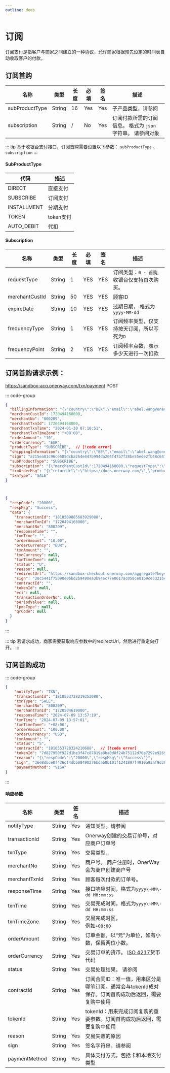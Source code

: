 ```yaml
---
outline: deep
---
```

<script setup>


import {reactive, ref, watch, onMounted, unref } from 'vue'; 
import {requestGen, secret} from "./util/utils";
import {ProductTypeEnum as ProductTypeEnumTable, SubProductTypeEnum as SubProductTypeEnumTable,TxnTypeEnum as TxnTypeEnumTable} from "./util/constants";
import CMExample from './components/CMExample.vue';
import CMNote from './components/CMNote.vue';
import CustomPopover from './components/element-ui/CustomPopover.vue'; 
import CustomTable from "./components/element-ui/CustomTable.vue";
import {TopRight, View} from "@element-plus/icons-vue";
import { ClickOutside as vClickOutside } from 'element-plus';


</script>

# 订阅
订阅支付是指客户与商家之间建立的一种协议，允许商家根据预先设定的时间表自动收取客户的付款。


## 订阅首购


<div class="custom-table bordered-table">

| 名称          | 类型     | 长度 | 必填  | 签名  | 描述                       |
|-------------|--------|----|-----|-----|--------------------------|
| subProductType | String | 16 | Yes | Yes | 子产品类型，请参阅   <CustomPopover title="SubProductTypeEnum" width="auto" reference="SubProductTypeEnum" link="/apis/enums.html#subproducttypeenum" ></CustomPopover> |
| subscription          | String | /   | No  | Yes | 订阅付款所需的订阅信息。 格式为 `json` 字符串。 请参阅对象     <CustomPopover title="Subscription" width="auto" reference="Subscription" link="/apis/api-Cashier-sub.html#subscription" ></CustomPopover>                     |

</div>

<div class="alertbox4">

::: tip 基于收银台支付接口，订阅首购需要设置以下参数： `subProductType` 、 `subscription`
:::

</div>

#### SubProductType

<div class="custom-table bordered-table">

| 代码             | 描述     | 
|----------------|--------|
| DIRECT    | 直接支付 | 
| SUBSCRIBE | 订阅支付 |
| INSTALLMENT     | 分期支付 |
| TOKEN  | token支付 |
| AUTO_DEBIT | 代扣 |

</div>


#### Subscription

<div class="custom-table bordered-table">

| 名称             | 类型     | 长度 | 必填  | 签名 | 描述                                         |
|----------------|--------|----|-----|----|--------------------------------------------|
| requestType    | String | 1  | YES | YES | 订阅类型：`0 - 首购`, 收银台仅支持首次购买。                   |
| merchantCustId | String | 50 | YES  | YES | 顾客ID           |
| expireDate     | String | 10 | YES  | YES | 过期日期， 格式为 `yyyy-MM-dd ` |
| frequencyType  | String | 1  | YES  | YES | 订阅频率类型，仅支持按天订阅，所以写死为`D` |
| frequencyPoint | String | 2  | YES  | YES | 订阅频率点数，表示多少天进行一次扣款|

</div>

## 订阅首购请求示例：



https://sandbox-acq.onerway.com/txn/payment <Badge type="tip">POST</Badge>




::: code-group

```json [请求参数]
{
  "billingInformation": "{\"country\":\"BE\",\"email\":\"abel.wang@onerway.com\",\"firstName\":\"CL\",\"lastName\":\"BRW2\",\"phone\":\"17700492982\",\"address\":\"Apt. 870\",\"city\":\"Hayward\",\"postalCode\":\"66977\",\"identityNumber\":\"12345678\"}",
  "merchantCustId": 1720494168000,
  "merchantNo": "800209",
  "merchantTxnId": 1720494168000,
  "merchantTxnTime": "2024-01-30 07:10:51",
  "merchantTxnTimeZone": "+08:00",
  "orderAmount": "10",
  "orderCurrency": "EUR",
  "productType": "SUBSCRIBE",  // [!code error]
  "shippingInformation": "{\"country\":\"BE\",\"email\":\"abel.wang@onerway.com\",\"firstName\":\"CL\",\"lastName\":\"BRW2\",\"phone\":\"17700492982\",\"address\":\"Apt. 870\",\"city\":\"Hayward\",\"postalCode\":\"66977\",\"identityNumber\":\"12345678\"}",
  "sign": "a215ea01c96ce585dcba264e447b994da204f47b7f28be55ede2fb48c647685c",  // [!code error]
  "subProductType": "SUBSCRIBE",
  "subscription": "{\"merchantCustId\":1720494168000,\"requestType\":\"0\",\"expireDate\":\"2024-11-11\",\"frequencyType\":\"D\",\"frequencyPoint\":1,\"tokenId\":\"\",\"contractId\":\"\"}",  // [!code error]
  "txnOrderMsg": "{\"returnUrl\":\"https://docs.onerway.com/\",\"products\":\"[{\\\"price\\\":\\\"110.00\\\",\\\"num\\\":\\\"1\\\",\\\"name\\\":\\\"iphone11\\\",\\\"currency\\\":\\\"CNY\\\"}]\",\"transactionIp\":\"127.0.0.1\",\"appId\":\"1739545982264549376\",\"javaEnabled\":false,\"colorDepth\":\"24\",\"screenHeight\":\"1080\",\"screenWidth\":\"1920\",\"timeZoneOffset\":\"-480\",\"accept\":\"text/html,application/xhtml+xml,application/xml;q=0.9,image/avif,image/webp,image/apng,*/*;q=0.8,application/signed-exchange;v=b3;q=0.9\",\"userAgent\":\"Mozilla/5.0 (Windows NT 10.0; Win64; x64) AppleWebKit/537.36 (KHTML, like Gecko) Chrome/91.0.4472.124 Safari/537.36\",\"contentLength\":\"340\",\"language\":\"zh-CN\"}",
  "txnType": "SALE"
}
```

```json [响应参数]


{
  "respCode": "20000",
  "respMsg": "Success",
  "data": {
    "transactionId": "1810509885683929088",
    "merchantTxnId": "1720494168000",
    "merchantNo": "800209",
    "responseTime": "",
    "txnTime": "",
    "orderAmount": "10.00",
    "orderCurrency": "EUR",
    "txnAmount": "",
    "txnCurrency": null,
    "txnTimeZone": null,
    "status": "U",
    "reason": null,
    "redirectUrl": "https://sandbox-checkout.onerway.com/aggregate?key=1d251d6ca8384d318b610e3353ed2338",   // [!code error]
    "sign": "38c5441f75090e0bbd2b9490ea3b946c77e8617ac058ce81b9ce3321bc7bf5ce",
    "contractId": "",
    "tokenId": null,
    "eci": null,
    "transactionOrderNo": null,
    "periodValue": null,
    "lpmsType": null,
    "qrCode": null
  }
}

```
:::

<div class="alertbox4">

::: tip 若请求成功，商家需要获取响应参数中的redirectUrl，然后进行重定向打开。
:::

</div>

## 订阅首购成功


::: code-group

```json [异步通知响应]
{
    "notifyType": "TXN",
    "transactionId": "1810553728219353088",
    "txnType": "SALE",
    "merchantNo": "800209",
    "merchantTxnId": "1720504619000",
    "responseTime": "2024-07-09 13:57:19",
    "txnTime": "2024-07-09 13:57:01",
    "txnTimeZone": "+08:00",
    "orderAmount": "100.00",
    "orderCurrency": "USD",
    "txnAmount": "",
    "status": "S",
    "contractId": "1810553728324210688",  // [!code error]
    "tokenId": "7d827950f927d1be3f47c87819a8ba0d8f24b75112d70a7292e92696793081d7",  // [!code error]
    "reason": "{\"respCode\":\"20000\",\"respMsg\":\"Success\"}",
    "sign": "36e8dbce8f436df4dbb08490276bda68b101f1241897f4910a93af9d383e9d64",
    "paymentMethod": "VISA"
}

```
:::

#### 响应参数


<div class="custom-table bordered-table">

| 名称	 | 类型     | 签名 | 描述                                                                                                                                                                                              |
|-------------|--------|-------------|-------------------------------------------------------------------------------------------------------------------------------------------------------------------------------------------------|
| notifyType  | String | Yes | 通知类型。请参阅  <CustomPopover title="NotifyTypeEnum" width="auto" reference="NotifyTypeEnum" link="/apis/enums.html#notifytypeenum" ></CustomPopover>                                                |                                           |
| transactionId         | String | Yes | Onerway创建的交易订单号，对应商户订单号                                                                                                                                                                         |
| txnType       | String | Yes | 交易类型，  <CustomPopover title="TxnTypeEnum" width="auto" reference="TxnTypeEnum" link="/apis/enums.html#txntypeenum" ></CustomPopover>                                                            |
| merchantNo   | String |  Yes | 商户号。 商户注册时，OnerWay会为商户创建商户号                                                                                                                                                                     |
| merchantTxnId | String |  Yes | 顾客每次付款的订单号。                                                                                                                                                                                     |
| responseTime           | String | Yes | 接口响应时间，格式为`yyyy\-MM\-dd HH:mm:ss`                                                                                                                                                               |
| txnTime        | String | Yes | 交易完成时间，格式为`yyyy\-MM\-dd HH:mm:ss`                                                                                                                                                               |
| txnTimeZone               | String | Yes | 交易完成时区，<br/>例如`+08:00`                                                                                                                                                                          |
| orderAmount           | String | Yes | 订单金额，以“元”为单位，如有小数，保留两位小数。                                                                                                                                                                       |
| orderCurrency         | String | Yes | 交易订单的货币。 [ISO 4217](https://en.wikipedia.org/wiki/ISO_4217#List_of_ISO_4217_currency_codes)货币代码                                                                                                 |
| status          | String | Yes | 交易处理结果。 请参阅 <CustomPopover title="TxnStatusEnum" width="auto" reference="TxnStatusEnum" link="/apis/enums.html#txnstatusenum" ></CustomPopover>                                                 |
| contractId               | String | Yes | 订阅合同ID：唯一值，用来区分是哪笔订阅。通常会与tokenId成对保存。订阅首购成功后返回，需要复购中使用 |
| tokenId           | String | Yes | tokenId：用来完成订阅复购的重要参数。订阅首购成功后返回，需要复购中使用                  |
| reason              | String | Yes | 交易失败的原因                      |
| sign    | String | Yes | 签名字符串，请参阅   <CustomPopover title="Sign" width="auto" reference="Sign" link="/apis/sign.html" ></CustomPopover>              |
| paymentMethod   | String | Yes |    具体支付方式，包括卡和本地支付类型           |
                               


</div>